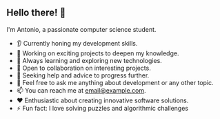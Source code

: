 ## Hello there! 👋

I'm Antonio, a passionate computer science student.

* 👂 Currently honing my development skills.
* 🔭 Working on exciting projects to deepen my knowledge.
* 🌱 Always learning and exploring new technologies.
* 🤝 Open to collaboration on interesting projects.
* 🤔 Seeking help and advice to progress further.
* 💬 Feel free to ask me anything about development or any other topic.
* 📫 You can reach me at [email@example.com](mailto:email@example.com).
* ❤️ Enthusiastic about creating innovative software solutions.
* ⚡ Fun fact: I love solving puzzles and algorithmic challenges
<!--
**antonioramana/antonioramana** is a ✨ _special_ ✨ repository because its `README.md` (this file) appears on your GitHub profile.

Here are some ideas to get you started:

- 🔭 I’m currently working on ...
- 🌱 I’m currently learning ...
- 👯 I’m looking to collaborate on ...
- 🤔 I’m looking for help with ...
- 💬 Ask me about ...
- 📫 How to reach me: ...
- 😄 Pronouns: ...
- ⚡ Fun fact: ...
-->
